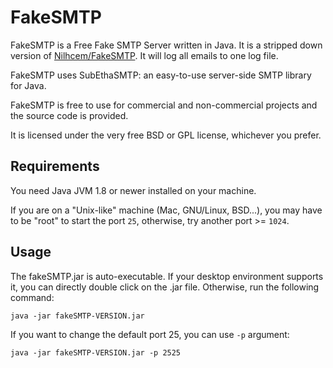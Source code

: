 FakeSMTP
========

FakeSMTP is a Free Fake SMTP Server written in Java. It is a stripped down version of [Nilhcem/FakeSMTP](https://github.com/Nilhcem/FakeSMTP). It will log all emails to one log file.

FakeSMTP uses SubEthaSMTP: an easy-to-use server-side SMTP library for Java.

FakeSMTP is free to use for commercial and non-commercial projects and the
source code is provided.

It is licensed under the very free BSD or GPL license, whichever you prefer.


Requirements
------------

You need Java JVM 1.8 or newer installed on your machine.

If you are on a "Unix-like" machine (Mac, GNU/Linux, BSD...), you may have
to be "root" to start the port `25`, otherwise, try another port >= `1024`.


Usage
-----

The fakeSMTP.jar is auto-executable.
If your desktop environment supports it, you can directly double click
on the .jar file.
Otherwise, run the following command:

    java -jar fakeSMTP-VERSION.jar

If you want to change the default port 25, you can use `-p` argument:

    java -jar fakeSMTP-VERSION.jar -p 2525
